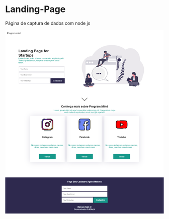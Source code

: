 # Landing-Page
 Página de captura de dados com node js

![ScreenShot](https://github.com/sankassio99/Landing-Page/blob/master/img/print.png)
